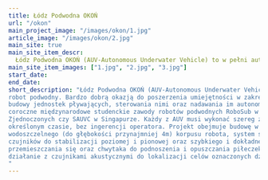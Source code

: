 ```yaml
---
title: Łódz Podwodna OKOŃ
url: "/okon"
main_project_image: "/images/okon/1.jpg"
article_image: "/images/okon/2.jpg"
main_site: true
main_site_item_descr: 
  Łódz Podwodna OKOŃ (AUV-Autonomous Underwater Vehicle) to w pełni autonomiczny robot podwodny ...
main_site_item_images: ["1.jpg", "2.jpg", "3.jpg"]
start_date:
end_date:
short_description: "Łódz Podwodna OKOŃ (AUV-Autonomous Underwater Vehicle) to w pełni autonomiczny
robot podwodny. Bardzo dobrą okazją do poszerzenia umiejętności w zakresie
budowy jednostek pływających, sterowania nimi oraz nadawania im autonomii są
coroczne międzynarodowe studenckie zawody robotów podwodnych RoboSub w Stanach
Zjednoczonych czy SAUVC w Singapurze. Każdy z AUV musi wykonać szereg zadań w
określonym czasie, bez ingerencji operatora. Projekt obejmuje budowę w pełni
wodoszczelnego (do głębokości przynajmniej 4m) korpusu robota, system silników i
czujników do stabilizacji poziomej i pionowej oraz szybkiego i dokładnego
przemieszczania się oraz chwytaka do podnoszenia i opuszczania piłeczek, a także
działanie z czujnikami akustycznymi do lokalizacji celów oznaczonych dźwiękowo.
"
---
```


